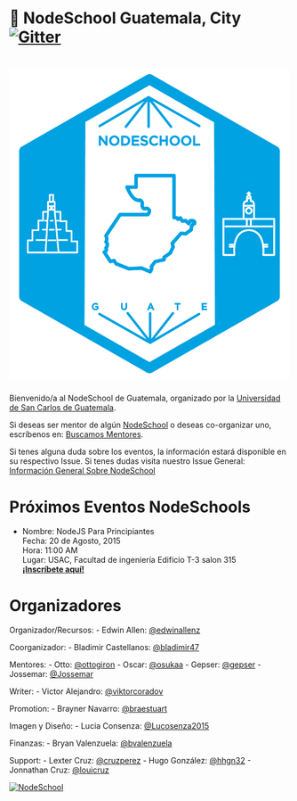 :school: NodeSchool Guatemala, City [![Gitter](https://badges.gitter.im/Join%20Chat.svg)](https://gitter.im/nodeschool/usac.gt?utm_source=badge&utm_medium=badge&utm_campaign=pr-badge#)
========================================================================================================================================================================================

[![NodeSchool](https://raw.githubusercontent.com/nodeschool/usac.gt/master/images/usac-nodeschool-logo.jpg)](http://nodeschool.io)
==================================================================================================================================

Bienvenido/a al NodeSchool de Guatemala, organizado por la [Universidad de San Carlos de Guatemala](http://bogotajs.com).

Si deseas ser mentor de algún [NodeSchool](http://nodeschool.io/about.html) o deseas co-organizar uno, escríbenos en: [Buscamos Mentores](https://github.com/nodeschool/usac.gt/issues/6).

Si tenes alguna duda sobre los eventos, la información estará disponible en su respectivo Issue. Si tenes dudas visita nuestro Issue General: [Información General Sobre NodeSchool](https://github.com/nodeschool/usac.gt/issues/7)

Próximos Eventos NodeSchools
============================

-	Nombre: NodeJS Para Principiantes <br /> Fecha: 20 de Agosto, 2015 <br /> Hora: 11:00 AM <br /> Lugar: USAC, Facultad de ingeniería Edificio T-3 salon 315<br />[**¡Inscríbete aquí!**](https://ti.to/guatemalajs/nodeschool-usac-gt-nodejs-para-principiantes)

Organizadores
=============

Organizador/Recursos: - Edwin Allen: [@edwinallenz](https://github.com/edwinallenz)

Coorganizador: - Bladimir Castellanos: [@bladimir47](https://github.com/bladimir47)

Mentores: - Otto: [@ottogiron](https://github.com/ottogiron) - Oscar: [@osukaa](https://github.com/osukaa) - Gepser: [@gepser](https://github.com/gepser) - Jossemar: [@Jossemar](https://github.com/Jossemar)

Writer: - Victor Alejandro: [@viktorcoradov](https://github.com/viktorcoradov)

Promotion: - Brayner Navarro: [@braestuart](https://github.com/braestuart)

Imagen y Diseño: - Lucia Consenza: [@Lucosenza2015](https://github.com/Lucosenza2015)

Finanzas: - Bryan Valenzuela: [@bvalenzuela](https://github.com/bvalenzuela)

Support: - Lexter Cruz: [@cruzperez](https://github.com/cruzperez) - Hugo González: [@hhgn32](https://github.com/hhgn32) - Jonnathan Cruz: [@louicruz](https://github.com/louicruz)

[![NodeSchool](http://nodeschool.io/images/schoolhouse.svg)](http://nodeschool.io)
